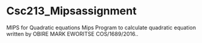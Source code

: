 # Csc213_Mipsassignment
MIPS for Quadratic equations 
Mips Program to calculate quadratic equation written by OBIRE MARK EWORITSE
COS/1689/2016..
